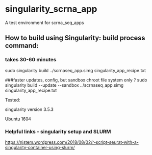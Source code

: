 # singularity_scrna_app
A test environment for scrna_seq_apps



## How to build using Singularity: build process command:
### takes 30-60 minutes
sudo singularity build ../scrnaseq_app.simg singularity_app_recipe.txt

###faster updates, config, but sandbox chroot file system only  ?
sudo singularity build --update --sandbox ../scrnaseq_app.simg singularity_app_recipe.txt

Tested:

singularity version
3.5.3

Ubuntu 1604

### Helpful links - singularity setup and SLURM

https://njstem.wordpress.com/2018/08/02/r-script-seurat-with-a-singularity-container-using-slurm/
